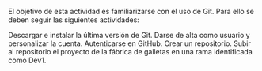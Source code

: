 El objetivo de esta actividad es familiarizarse con el uso de Git. Para ello se deben seguir las siguientes actividades:

Descargar e instalar la última versión de Git.
Darse de alta como usuario y personalizar la cuenta.
Autenticarse en GitHub.
Crear un repositorio.
Subir al repositorio el proyecto de la fábrica de galletas en una rama identificada como Dev1.

